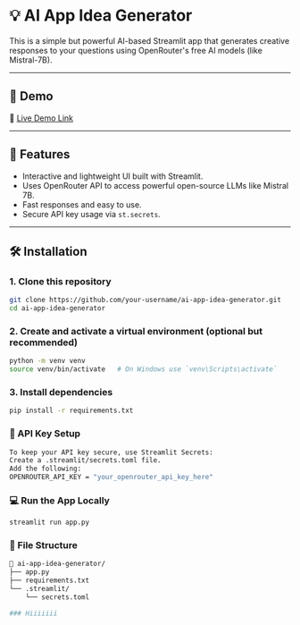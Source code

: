 # 💡 AI App Idea Generator

This is a simple but powerful AI-based Streamlit app that generates creative responses to your questions using OpenRouter's free AI models (like Mistral-7B).

---

## 🚀 Demo

🔗 [Live Demo Link](https://ai-chatbot-8u7uwybdb7evgsrw7yxvat.streamlit.app/)  

---
## 🧠 Features

- Interactive and lightweight UI built with Streamlit.
- Uses OpenRouter API to access powerful open-source LLMs like Mistral 7B.
- Fast responses and easy to use.
- Secure API key usage via `st.secrets`.

---

## 🛠️ Installation

### 1. Clone this repository
```bash
git clone https://github.com/your-username/ai-app-idea-generator.git
cd ai-app-idea-generator
```
### 2. Create and activate a virtual environment (optional but recommended)
```bash
python -m venv venv
source venv/bin/activate   # On Windows use `venv\Scripts\activate`
```
### 3. Install dependencies
```bash
pip install -r requirements.txt
```
### 🔐 API Key Setup
``` bash
To keep your API key secure, use Streamlit Secrets:
Create a .streamlit/secrets.toml file.
Add the following:
OPENROUTER_API_KEY = "your_openrouter_api_key_here"
```
### 💻 Run the App Locally
``` bash
streamlit run app.py
```
### 📄 File Structure
```bash
📁 ai-app-idea-generator/
├── app.py
├── requirements.txt
└── .streamlit/
    └── secrets.toml
```
```bash
### Hiiiiiii
```


